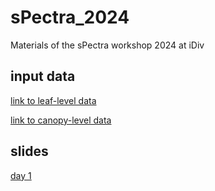# sPectra_2024
Materials of the sPectra workshop 2024 at iDiv

## input data

[link to leaf-level data](https://drive.google.com/drive/folders/1VLKlmWW4c7mQuO1SZxCfz-JU81rYxJJy?usp=sharing)

[link to canopy-level data](https://drive.google.com/drive/folders/1VLKlmWW4c7mQuO1SZxCfz-JU81rYxJJy?usp=sharing)

## slides

[day 1](https://docs.google.com/presentation/d/1udyRiyqnkD1yG3Y-38JdS42dEqV3PXFICd2bQWnvlfI/edit?usp=sharing)
